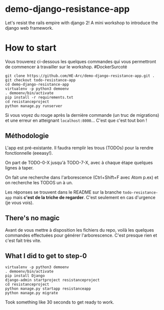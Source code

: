 # demo-django-resistance-app
Let's resist the rails empire with django 2! A mini workshop to introduce the django web framework.

# How to start

Vous trouverez ci-dessous les quelques commandes qui vous permettront de commencer à travailler sur le workshop. #DockerSurcoté

```
git clone https://github.com/HE-Arc/demo-django-resistance-app.git .
git checkout todo-resistance-app
cd demo-django-resistance-app
virtualenv -p python3 demoenv
. demoenv/bin/activate
pip install -r requirements.txt
cd resistanceproject
python manage.py runserver
```

Si vous voyez du rouge après la dernière commande (un truc de migrations) et une erreur en atteignant `localhost:8000`... C'est que c'est tout bon !

## Méthodologie

L'app est pré-existante. Il faudra remplir les trous (TODOs) pour la rendre fonctionnelle (eeeasy!).

On part de TODO-0-X jusqu'à TODO-7-X, avec à chaque étape quelques lignes à taper.

On fait une recherche dans l'arborescence (Ctrl+Shift+F avec Atom p.ex) et on recherche les TODOS un à un.

Les réponses se trouvent dans le README sur la branche `todo-resistance-app` mais **c'est de la triche de regarder**. C'est seulement en cas d'urgence (je vous vois).

## There's no magic

Avant de vous mettre à disposition les fichiers du repo, voilà les quelques commandes effectuées pour générer l'arborescence. C'est presque rien et c'est fait très vite.

## What I did to get to step-0

```
virtualenv -p python3 demoenv
. demoenv/bin/activate
pip install Django
django-admin startproject resistanceproject
cd resistanceproject
python manage.py startapp resistanceapp
python manage.py migrate
```

Took something like 30 seconds to get ready to work.
